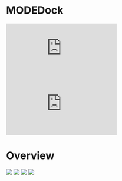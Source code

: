 # MODEDock

![download exe](http://tcgaportal.org/aDock/dock.rar)  
![download tutorial](http://tcgaportal.org/aDock/tutorial.pdf)  

# Overview
![](http://tcgaportal.org/aDock/aDock_line.jpg)
![](http://tcgaportal.org/aDock/aDock_stick.jpg)
![](http://tcgaportal.org/aDock/aDock_sphere.jpg)
![](http://tcgaportal.org/aDock/aDock_surface.jpg)
